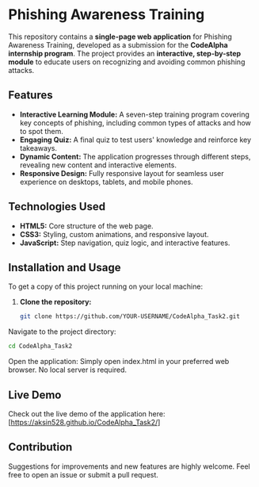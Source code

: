# Phishing Awareness Training

This repository contains a **single-page web application** for Phishing Awareness Training, developed as a submission for the **CodeAlpha internship program**. The project provides an **interactive, step-by-step module** to educate users on recognizing and avoiding common phishing attacks.

## Features

- **Interactive Learning Module:** A seven-step training program covering key concepts of phishing, including common types of attacks and how to spot them.  
- **Engaging Quiz:** A final quiz to test users' knowledge and reinforce key takeaways.  
- **Dynamic Content:** The application progresses through different steps, revealing new content and interactive elements.  
- **Responsive Design:** Fully responsive layout for seamless user experience on desktops, tablets, and mobile phones.

## Technologies Used

- **HTML5:** Core structure of the web page.  
- **CSS3:** Styling, custom animations, and responsive layout.  
- **JavaScript:** Step navigation, quiz logic, and interactive features.

## Installation and Usage

To get a copy of this project running on your local machine:

1. **Clone the repository:**
   ```bash
   git clone https://github.com/YOUR-USERNAME/CodeAlpha_Task2.git

Navigate to the project directory:
```bash
cd CodeAlpha_Task2
```
Open the application:
Simply open index.html in your preferred web browser. No local server is required.

## Live Demo

Check out the live demo of the application here:
[https://aksin528.github.io/CodeAlpha_Task2/]

## Contribution

Suggestions for improvements and new features are highly welcome. Feel free to open an issue or submit a pull request.

